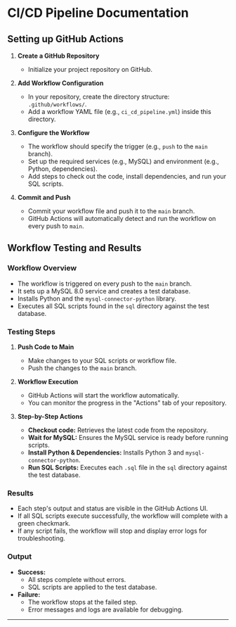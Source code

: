 # CI/CD Pipeline Documentation

## Setting up GitHub Actions

1. **Create a GitHub Repository**

   - Initialize your project repository on GitHub.

2. **Add Workflow Configuration**

   - In your repository, create the directory structure: `.github/workflows/`.
   - Add a workflow YAML file (e.g., `ci_cd_pipeline.yml`) inside this directory.

3. **Configure the Workflow**

   - The workflow should specify the trigger (e.g., `push` to the `main` branch).
   - Set up the required services (e.g., MySQL) and environment (e.g., Python, dependencies).
   - Add steps to check out the code, install dependencies, and run your SQL scripts.

4. **Commit and Push**
   - Commit your workflow file and push it to the `main` branch.
   - GitHub Actions will automatically detect and run the workflow on every push to `main`.

## Workflow Testing and Results

### Workflow Overview

- The workflow is triggered on every push to the `main` branch.
- It sets up a MySQL 8.0 service and creates a test database.
- Installs Python and the `mysql-connector-python` library.
- Executes all SQL scripts found in the `sql` directory against the test database.

### Testing Steps

1. **Push Code to Main**

   - Make changes to your SQL scripts or workflow file.
   - Push the changes to the `main` branch.

2. **Workflow Execution**

   - GitHub Actions will start the workflow automatically.
   - You can monitor the progress in the "Actions" tab of your repository.

3. **Step-by-Step Actions**
   - **Checkout code:** Retrieves the latest code from the repository.
   - **Wait for MySQL:** Ensures the MySQL service is ready before running scripts.
   - **Install Python & Dependencies:** Installs Python 3 and `mysql-connector-python`.
   - **Run SQL Scripts:** Executes each `.sql` file in the `sql` directory against the test database.

### Results

- Each step's output and status are visible in the GitHub Actions UI.
- If all SQL scripts execute successfully, the workflow will complete with a green checkmark.
- If any script fails, the workflow will stop and display error logs for troubleshooting.

### Output

- **Success:**
  - All steps complete without errors.
  - SQL scripts are applied to the test database.
- **Failure:**
  - The workflow stops at the failed step.
  - Error messages and logs are available for debugging.

---
